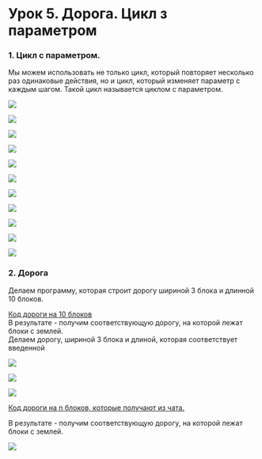 # Урок 5. Дорога. Цикл з параметром

### 1. Цикл с параметром.

Мы можем использовать не только цикл, который повторяет несколько раз одинаковые действия, но и цикл, который изменяет параметр с каждым шагом. Такой цикл называется циклом с параметром.   
  
  
  
  
  
  
  
  
  


![](../../.gitbook/assets/Minecraft%20Education%20Edition%20%287%29.jpg)

![](../../.gitbook/assets/Minecraft%20Education%20Edition1%20%288%29.jpg)

![](../../.gitbook/assets/Minecraft%20Education%20Edition2%20%287%29.jpg)

![](../../.gitbook/assets/Minecraft%20Education%20Edition3%20%287%29.jpg)

![](../../.gitbook/assets/Minecraft%20Education%20Edition4%20%287%29.jpg)

![](../../.gitbook/assets/Minecraft%20Education%20Edition5%20%287%29.jpg)

![](../../.gitbook/assets/Minecraft%20Education%20Edition6%20%285%29.jpg)

![](../../.gitbook/assets/Minecraft%20Education%20Edition7%20%284%29.jpg)

![](../../.gitbook/assets/Minecraft%20Education%20Edition8%20%281%29.jpg)

![](../../.gitbook/assets/Minecraft%20Education%20Edition9%20%281%29.jpg)

![](../../.gitbook/assets/Minecraft%20Education%20Edition10%20%282%29.jpg)

### 2. Дорога

Делаем программу, которая строит дорогу шириной 3 блока и длинной 10 блоков.  
  
[Код дороги на 10 блоков](https://github.com/mikh-maksi/minecraft-code/blob/main/10road.js)  
В результате - получим соответствующую дорогу, на которой лежат блоки с землей.   
Делаем дорогу, шириной 3 блока и длиной, которая соответствует введенной 

![](../../.gitbook/assets/road10.jpg)

![](../../.gitbook/assets/road10_%20%281%29.jpg)

![](../../.gitbook/assets/road_num.jpg)

[Код дороги на n блоков, которые получают из чата.](https://github.com/mikh-maksi/minecraft-code/blob/main/10road.js)

В результате - получим соответствующую дорогу, на которой лежат блоки с землей.  


![](../../.gitbook/assets/road10_.jpg)

